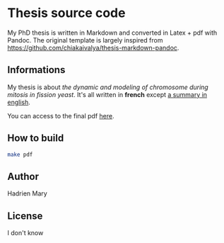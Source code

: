# Thesis source code

My PhD thesis is written in Markdown and converted in Latex + pdf with Pandoc. The original template is largely inspired from https://github.com/chiakaivalya/thesis-markdown-pandoc.

## Informations

My thesis is about _the dynamic and modeling of chromosome during mitosis in fission yeast_. It's all written in __french__ except [a summary in english](text/1_start/3_summary.md#summary).

You can access to the final pdf [here](thesis.pdf).

## How to build

```sh
make pdf
```

## Author

Hadrien Mary

## License

I don't know
